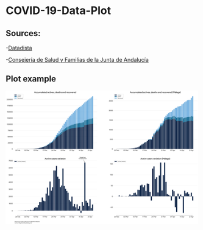 # COVID-19-Data-Plot

## Sources:

-[Datadista](https://github.com/datadista/datasets/tree/master/COVID%2019)

-[Consejería de Salud y Familias de la Junta de Andalucía](https://www.juntadeandalucia.es/institutodeestadisticaycartografia/badea/operaciones/consulta/anual/38228?CodOper=b3_2314&codConsulta=38228)

## Plot example

![](plot.png)